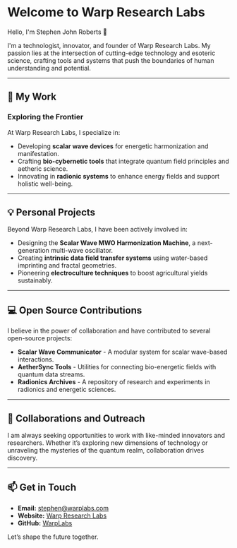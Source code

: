 # Welcome to Warp Research Labs

Hello, I'm Stephen John Roberts 👋

I'm a technologist, innovator, and founder of Warp Research Labs. My passion lies at the intersection of cutting-edge technology and esoteric science, crafting tools and systems that push the boundaries of human understanding and potential.

---

## 🚀 **My Work**

### **Exploring the Frontier**

At Warp Research Labs, I specialize in:

- Developing **scalar wave devices** for energetic harmonization and manifestation.
- Crafting **bio-cybernetic tools** that integrate quantum field principles and aetheric science.
- Innovating in **radionic systems** to enhance energy fields and support holistic well-being.

---

## 💡 **Personal Projects**

Beyond Warp Research Labs, I have been actively involved in:

- Designing the **Scalar Wave MWO Harmonization Machine**, a next-generation multi-wave oscillator.
- Creating **intrinsic data field transfer systems** using water-based imprinting and fractal geometries.
- Pioneering **electroculture techniques** to boost agricultural yields sustainably.

---

## 💻 **Open Source Contributions**

I believe in the power of collaboration and have contributed to several open-source projects:

- **Scalar Wave Communicator** - A modular system for scalar wave-based interactions.
- **AetherSync Tools** - Utilities for connecting bio-energetic fields with quantum data streams.
- **Radionics Archives** - A repository of research and experiments in radionics and energetic sciences.

---

## 🌌 **Collaborations and Outreach**

I am always seeking opportunities to work with like-minded innovators and researchers. Whether it’s exploring new dimensions of technology or unraveling the mysteries of the quantum realm, collaboration drives discovery.

---

## 📫 **Get in Touch**

- **Email:** stephen@warplabs.com
- **Website:** [Warp Research Labs](https://warpresearchlabs.com)
- **GitHub:** [WarpLabs](https://github.com/warplabs)

Let’s shape the future together.
